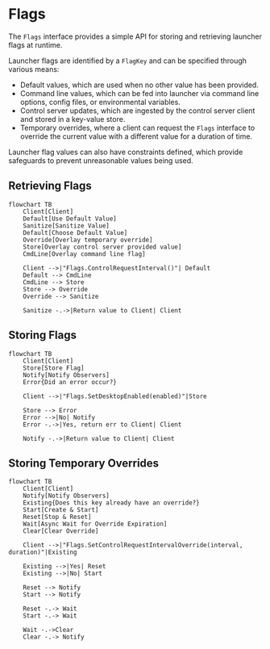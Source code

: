 # Flags

The `Flags` interface provides a simple API for storing and retrieving launcher flags at runtime.

Launcher flags are identified by a `FlagKey` and can be specified through various means:

- Default values, which are used when no other value has been provided.
- Command line values, which can be fed into launcher via command line options, config files, or environmental variables.
- Control server updates, which are ingested by the control server client and stored in a key-value store.
- Temporary overrides, where a client can request the `Flags` interface to override the current value with a different value for a duration of time.

Launcher flag values can also have constraints defined, which provide safeguards to prevent unreasonable values being used.

## Retrieving Flags

```mermaid
flowchart TB
    Client[Client]
    Default[Use Default Value]
    Sanitize[Sanitize Value]
    Default[Choose Default Value]
    Override[Overlay temporary override]
    Store[Overlay control server provided value]
    CmdLine[Overlay command line flag]

    Client -->|"Flags.ControlRequestInterval()"| Default
    Default --> CmdLine
    CmdLine --> Store
    Store --> Override
    Override --> Sanitize

    Sanitize -.->|Return value to Client| Client

```

## Storing Flags

```mermaid
flowchart TB
    Client[Client]
    Store[Store Flag]
    Notify[Notify Observers]
    Error{Did an error occur?}

    Client -->|"Flags.SetDesktopEnabled(enabled)"|Store

    Store --> Error
    Error -->|No| Notify
    Error -.->|Yes, return err to Client| Client

    Notify -.->|Return value to Client| Client
```

## Storing Temporary Overrides

```mermaid
flowchart TB
    Client[Client]
    Notify[Notify Observers]
    Existing{Does this key already have an override?}
    Start[Create & Start]
    Reset[Stop & Reset]
    Wait[Async Wait for Override Expiration]
    Clear[Clear Override]

    Client -->|"Flags.SetControlRequestIntervalOverride(interval, duration)"|Existing

    Existing -->|Yes| Reset
    Existing -->|No| Start

    Reset --> Notify
    Start --> Notify

    Reset -.-> Wait
    Start -.-> Wait

    Wait -.->Clear
    Clear -.-> Notify
```